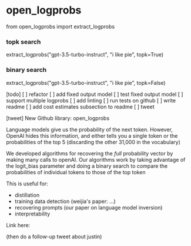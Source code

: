 # open_logprobs

from open_logprobs import extract_logprobs
### topk search
extract_logprobs("gpt-3.5-turbo-instruct", "i like pie", topk=True)

### binary search
extract_logprobs("gpt-3.5-turbo-instruct", "i like pie", topk=False)


[todo]
[ ] refactor
[ ] add fixed output model
[ ] test fixed output model
[ ] support multiple logprobs
[ ] add linting 
[ ] run tests on github
[ ] write readme
[ ] add cost estimates subsection to readme
[ ] tweet




[tweet]
New Github library: open_logprobs

Language models give us the probability of the next token. However,
OpenAI hides this information, and either tells you a single token
or the probabilities of the top 5 (discarding the other 31,000 in the vocabulary)

We developed algorithms for recovering the *full* probability vector by making many calls to openAI. Our algorithms work by taking advantage of the logit_bias parameter and doing a binary search to compare the probabilities of individual tokens to those of the top token

This is useful for:
- distillation
- training data detection (weijia's paper: ...)
- recovering prompts (our paper on language model inversion)
- interpretability

Link here:


(then do a follow-up tweet about justin)